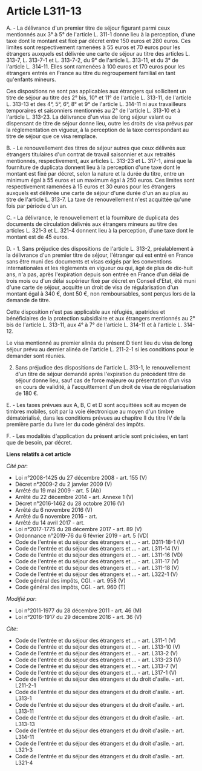# Article L311-13

A. - La délivrance d'un premier titre de séjour figurant parmi ceux mentionnés aux 3° à 5° de l'article L. 311-1 donne lieu à
la perception, d'une taxe dont le montant est fixé par décret entre 150 euros et 280 euros. Ces limites sont respectivement
ramenées à 55 euros et 70 euros pour les étrangers auxquels est délivrée une carte de séjour au titre des articles L. 313-7,
L. 313-7-1 et L. 313-7-2, du 9° de l'article L. 313-11, et du 3° de l'article L. 314-11. Elles sont ramenées à 100 euros et
170 euros pour les étrangers entrés en France au titre du regroupement familial en tant qu'enfants mineurs. 

Ces dispositions ne sont pas applicables aux étrangers qui sollicitent un titre de séjour au titre des 2° bis, 10° et 11° de
l'article L. 313-11, de l'article L. 313-13 et des 4°, 5°, 6°, 8° et 9° de l'article L. 314-11 ni aux travailleurs
temporaires et saisonniers mentionnés au 2° de l'article L. 313-10 et à l'article L. 313-23. La délivrance d'un visa de long
séjour valant ou dispensant de titre de séjour donne lieu, outre les droits de visa prévus par la réglementation en vigueur,
à la perception de la taxe correspondant au titre de séjour que ce visa remplace. 

B. - Le renouvellement des titres de séjour autres que ceux délivrés aux étrangers titulaires d'un contrat de travail
saisonnier et aux retraités mentionnés, respectivement, aux articles L. 313-23 et L. 317-1, ainsi que la fourniture de
duplicata donnent lieu à la perception d'une taxe dont le montant est fixé par décret, selon la nature et la durée du titre,
entre un minimum égal à 55 euros et un maximum égal à 250 euros. Ces limites sont respectivement ramenées à 15 euros et 30
euros pour les étrangers auxquels est délivrée une carte de séjour d'une durée d'un an au plus au titre de l'article L.
313-7. La taxe de renouvellement n'est acquittée qu'une fois par période d'un an. 

C. - La délivrance, le renouvellement et la fourniture de duplicata des documents de circulation délivrés aux étrangers
mineurs au titre des articles L. 321-3 et L. 321-4 donnent lieu à la perception, d'une taxe dont le montant est de 45 euros. 

D. - 1. Sans préjudice des dispositions de l'article L. 313-2, préalablement à la délivrance d'un premier titre de séjour,
l'étranger qui est entré en France sans être muni des documents et visas exigés par les conventions internationales et les
règlements en vigueur ou qui, âgé de plus de dix-huit ans, n'a pas, après l'expiration depuis son entrée en France d'un délai
de trois mois ou d'un délai supérieur fixé par décret en Conseil d'Etat, été muni d'une carte de séjour, acquitte un droit de
visa de régularisation d'un montant égal à 340 €, dont 50 €, non remboursables, sont perçus lors de la demande de titre. 

Cette disposition n'est pas applicable aux réfugiés, apatrides et bénéficiaires de la protection subsidiaire et aux étrangers
mentionnés au 2° bis de l'article L. 313-11, aux 4° à 7° de l'article L. 314-11 et à l'article L. 314-12. 

Le visa mentionné au premier alinéa du présent D tient lieu du visa de long séjour prévu au dernier alinéa de l'article L.
211-2-1 si les conditions pour le demander sont réunies. 

2. Sans préjudice des dispositions de l'article L. 313-1, le renouvellement d'un titre de séjour demandé après l'expiration
du précédent titre de séjour donne lieu, sauf cas de force majeure ou présentation d'un visa en cours de validité, à
l'acquittement d'un droit de visa de régularisation de 180 €. 

E. - Les taxes prévues aux A, B, C et D sont acquittées soit au moyen de timbres mobiles, soit par la voie électronique au
moyen d'un timbre dématérialisé, dans les conditions prévues au chapitre II du titre IV de la première partie du livre Ier du
code général des impôts. 

F. - Les modalités d'application du présent article sont précisées, en tant que de besoin, par décret.

**Liens relatifs à cet article**

_Cité par_:

  - Loi n°2008-1425 du 27 décembre 2008 - art. 155 (V)
  - Décret n°2009-2 du 2 janvier 2009 (V)
  - Arrêté du 19 mai 2009 - art. 5 (Ab)
  - Arrêté du 22 décembre 2014 - art. Annexe 1 (V)
  - Décret n°2016-1462 du 28 octobre 2016 (V)
  - Arrêté du 6 novembre 2016 (V)
  - Arrêté du 6 novembre 2016 - art.
  - Arrêté du 14 avril 2017 - art.
  - Loi n°2017-1775 du 28 décembre 2017 - art. 89 (V)
  - Ordonnance n°2019-76 du 6 février 2019 - art. 5 (VD)
  - Code de l'entrée et du séjour des étrangers et ... - art. D311-18-1 (V)
  - Code de l'entrée et du séjour des étrangers et ... - art. L311-14 (V)
  - Code de l'entrée et du séjour des étrangers et ... - art. L311-16 (VD)
  - Code de l'entrée et du séjour des étrangers et ... - art. L311-17 (V)
  - Code de l'entrée et du séjour des étrangers et ... - art. L311-18 (V)
  - Code de l'entrée et du séjour des étrangers et ... - art. L322-1 (V)
  - Code général des impôts, CGI. - art. 958 (V)
  - Code général des impôts, CGI. - art. 960 (T)

_Modifié par_:

  - Loi n°2011-1977 du 28 décembre 2011 - art. 46 (M)
  - Loi n°2016-1917 du 29 décembre 2016 - art. 36 (V)

_Cite_:

  - Code de l'entrée et du séjour des étrangers et ... - art. L311-1 (V)
  - Code de l'entrée et du séjour des étrangers et ... - art. L313-10 (V)
  - Code de l'entrée et du séjour des étrangers et ... - art. L313-2 (V)
  - Code de l'entrée et du séjour des étrangers et ... - art. L313-23 (V)
  - Code de l'entrée et du séjour des étrangers et ... - art. L313-7 (V)
  - Code de l'entrée et du séjour des étrangers et ... - art. L317-1 (V)
  - Code de l'entrée et du séjour des étrangers et du droit d'asile. - art. L211-2-1
  - Code de l'entrée et du séjour des étrangers et du droit d'asile. - art. L313-1
  - Code de l'entrée et du séjour des étrangers et du droit d'asile. - art. L313-11
  - Code de l'entrée et du séjour des étrangers et du droit d'asile. - art. L313-13
  - Code de l'entrée et du séjour des étrangers et du droit d'asile. - art. L314-11
  - Code de l'entrée et du séjour des étrangers et du droit d'asile. - art. L321-3
  - Code de l'entrée et du séjour des étrangers et du droit d'asile. - art. L321-4
